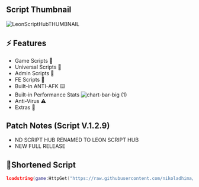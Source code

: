 ## Script Thumbnail
![LeonScriptHubTHUMBNAIL](https://github.com/user-attachments/assets/07638dcd-96a2-49e3-a6a9-e05ddaab61fc)

## ⚡ Features

- Game Scripts 📜
- Universal Scripts 📜
- Admin Scripts 📜
- FE Scripts 📜
- Built-in ANTI-AFK ⌨️
- Built-in Performance Stats ![chart-bar-big (1)](https://github.com/user-attachments/assets/dfed352d-1a20-455f-8499-e83147aff49a)
- Anti-Virus ⚠️
- Extras 👀

## Patch Notes (Script V.1.2.9)

- ND SCRIPT HUB RENAMED TO LEON SCRIPT HUB
- NEW FULL RELEASE

## 🔌Shortened Script
```lua
loadstring(game:HttpGet("https://raw.githubusercontent.com/nikoladhima/Leon-ScriptHub/refs/heads/main/system"))()
```
<br/>
